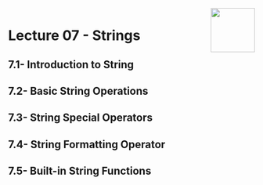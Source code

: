 <img align="right" width="90" height="90" src="https://github.com/cs-MohamedAyman/Computer-Science-Textbooks/blob/master/logos/python.jpg">

# Lecture 07 - Strings
## 7.1- Introduction to String
## 7.2- Basic String Operations
## 7.3- String Special Operators
## 7.4- String Formatting Operator
## 7.5- Built-in String Functions
